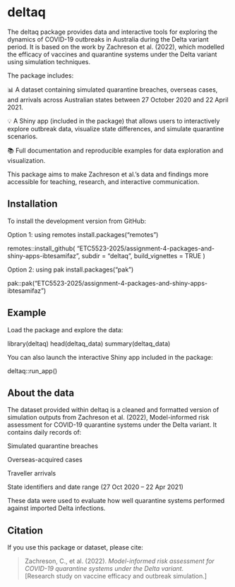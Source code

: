 
# deltaq

<!-- badges: start -->
<!-- badges: end -->

The deltaq package provides data and interactive tools for exploring the
dynamics of COVID-19 outbreaks in Australia during the Delta variant
period. It is based on the work by Zachreson et al. (2022), which
modelled the efficacy of vaccines and quarantine systems under the Delta
variant using simulation techniques.

The package includes:

📊 A dataset containing simulated quarantine breaches, overseas cases,
and arrivals across Australian states between 27 October 2020 and 22
April 2021.

💡 A Shiny app (included in the package) that allows users to
interactively explore outbreak data, visualize state differences, and
simulate quarantine scenarios.

📚 Full documentation and reproducible examples for data exploration and
visualization.

This package aims to make Zachreson et al.’s data and findings more
accessible for teaching, research, and interactive communication.

## Installation

To install the development version from GitHub:

Option 1: using remotes install.packages(“remotes”)

remotes::install_github(
“ETC5523-2025/assignment-4-packages-and-shiny-apps-ibtesamifaz”, subdir
= “deltaq”, build_vignettes = TRUE )

Option 2: using pak install.packages(“pak”)

pak::pak(“ETC5523-2025/assignment-4-packages-and-shiny-apps-ibtesamifaz”)

## Example

Load the package and explore the data:

library(deltaq) head(deltaq_data) summary(deltaq_data)

You can also launch the interactive Shiny app included in the package:

deltaq::run_app()

## About the data

The dataset provided within deltaq is a cleaned and formatted version of
simulation outputs from Zachreson et al. (2022), Model-informed risk
assessment for COVID-19 quarantine systems under the Delta variant. It
contains daily records of:

Simulated quarantine breaches

Overseas-acquired cases

Traveller arrivals

State identifiers and date range (27 Oct 2020 – 22 Apr 2021)

These data were used to evaluate how well quarantine systems performed
against imported Delta infections.

## Citation

If you use this package or dataset, please cite:

> Zachreson, C., et al. (2022). *Model-informed risk assessment for
> COVID-19 quarantine systems under the Delta variant.*  
> \[Research study on vaccine efficacy and outbreak simulation.\]
